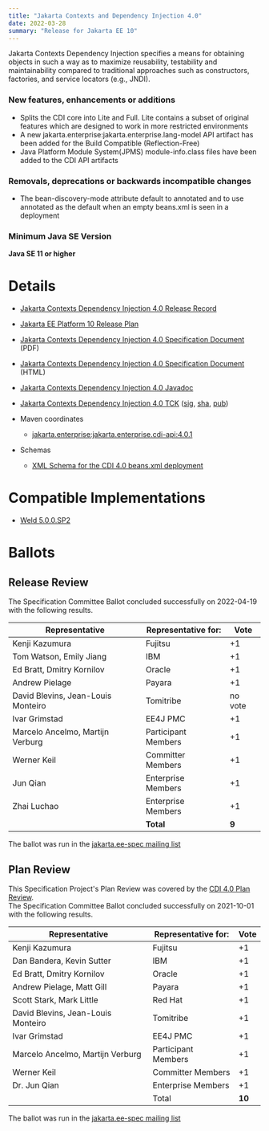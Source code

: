 ```yaml
---
title: "Jakarta Contexts and Dependency Injection 4.0"
date: 2022-03-28
summary: "Release for Jakarta EE 10"
---
```


Jakarta Contexts Dependency Injection specifies a means for obtaining objects in such a way as to maximize reusability, testability and maintainability compared to traditional approaches such as constructors, factories, and service locators (e.g., JNDI).

### New features, enhancements or additions
<!-- List here -->
* Splits the CDI core into Lite and Full. Lite contains a subset of original features which are designed to work in more restricted environments
* A new jakarta.enterprise:jakarta.enterprise.lang-model API artifact has been added for the Build
Compatible (Reflection-Free)
* Java Platform Module System(JPMS) module-info.class files have been added to the CDI API artifacts

### Removals, deprecations or backwards incompatible changes
<!-- List here -->
* The bean-discovery-mode attribute default to annotated and to use annotated as the default when an empty beans.xml is seen in a deployment

### Minimum Java SE Version
<!-- Specify the minimum required Java SE version for this specification -->
**Java SE 11 or higher**

# Details

* [Jakarta Contexts Dependency Injection 4.0 Release Record](https://projects.eclipse.org/projects/ee4j.cdi/releases/4.0)
* [Jakarta EE Platform 10 Release Plan](https://jakartaee.github.io/platform/jakartaee10/JakartaEE10ReleasePlan)
* [Jakarta Contexts Dependency Injection 4.0 Specification Document](./jakarta-cdi-spec-4.0.pdf) (PDF)
* [Jakarta Contexts Dependency Injection 4.0 Specification Document](./jakarta-cdi-spec-4.0.html) (HTML)
* [Jakarta Contexts Dependency Injection 4.0 Javadoc](./apidocs)
* [Jakarta Contexts Dependency Injection 4.0 TCK](https://download.eclipse.org/jakartaee/cdi/4.0/cdi-tck-4.0.13-dist.zip)
([sig](https://download.eclipse.org/jakartaee/cdi/4.0/cdi-tck-4.0.13-dist.zip.sig),
[sha](https://download.eclipse.org/jakartaee/cdi/4.0/cdi-tck-4.0.13-dist.zip.sha256),
[pub](https://raw.githubusercontent.com/jakartaee/specification-committee/master/jakartaee-spec-committee.pub))

* Maven coordinates
  * [jakarta.enterprise:jakarta.enterprise.cdi-api:4.0.1](https://central.sonatype.com/artifact/jakarta.enterprise/jakarta.enterprise.cdi-api/4.0.1/jar)

* Schemas
  * [XML Schema for the CDI 4.0 beans.xml deployment](https://jakarta.ee/xml/ns/jakartaee/beans_4_0.xsd)

# Compatible Implementations

* [Weld 5.0.0.SP2](https://weld.cdi-spec.org/download/)

# Ballots

## Release Review

The Specification Committee Ballot concluded successfully on 2022-04-19 with the following results.

| Representative                     | Representative for: | Vote   |
|------------------------------------|---------------------|--------|
| Kenji Kazumura                     | Fujitsu             | +1     |
| Tom Watson, Emily Jiang            | IBM                 | +1     |
| Ed Bratt, Dmitry Kornilov          | Oracle              | +1     |
| Andrew Pielage                     | Payara              | +1     |
| David Blevins, Jean-Louis Monteiro | Tomitribe           | no vote |
| Ivar Grimstad                      | EE4J PMC            | +1     |
| Marcelo Ancelmo, Martijn Verburg   | Participant Members | +1     |
| Werner Keil                        | Committer Members   | +1     |
| Jun Qian                           | Enterprise Members  | +1     |
| Zhai Luchao                        | Enterprise Members  | +1     |  
|                                    | **Total**           | **9** |

The ballot was run in the [jakarta.ee-spec mailing list](https://www.eclipse.org/lists/jakarta.ee-spec/msg02354.html)

## Plan Review

This Specification Project's Plan Review was covered by the [CDI 4.0 Plan Review](https://projects.eclipse.org/projects/ee4j.cdi/releases/4.0/plan).  
The Specification Committee Ballot concluded successfully on 2021-10-01 with the following results.

| Representative                                 | Representative for: | Vote   |
|------------------------------------------------|---------------------|--------|
| Kenji Kazumura                                 | Fujitsu             |   +1   |
| Dan Bandera, Kevin Sutter                      | IBM                 |   +1   |
| Ed Bratt, Dmitry Kornilov                      | Oracle              |   +1   |
| Andrew Pielage, Matt Gill                      | Payara              |   +1   |
| Scott Stark, Mark Little                       | Red Hat             |   +1   |
| David Blevins, Jean-Louis Monteiro             | Tomitribe           |   +1   |
| Ivar Grimstad                                  | EE4J PMC            |   +1   |
| Marcelo Ancelmo, Martijn Verburg               | Participant Members |   +1   |
| Werner Keil                                    | Committer Members   |   +1   |
| Dr. Jun Qian                                   | Enterprise Members  |   +1   |
|                                                | Total               | **10** |

The ballot was run in the [jakarta.ee-spec mailing list](https://www.eclipse.org/lists/jakarta.ee-spec/msg01977.html)
